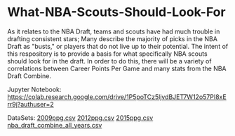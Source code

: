 # What-NBA-Scouts-Should-Look-For
As it relates to the NBA Draft, teams and scouts have had much trouble in drafting consistent stars; Many describe the majority of picks in the NBA Draft as "busts," or players that do not live up to their potential. The intent of this respository is to provide a basis for what specifically NBA scouts should look for in the draft. In order to do this, there will be a variety of correlations between Career Points Per Game and many stats from the NBA Draft Combine.

Jupyter Notebook:
https://colab.research.google.com/drive/1P5poTCz5ljvdBJET7W12o57PI8xErr9j?authuser=2

DataSets: 
[2009ppg.csv](https://github.com/shanvirani6/What-NBA-Scouts-Should-Look-For/files/6644541/2009ppg.csv)
[2012ppg.csv](https://github.com/shanvirani6/What-NBA-Scouts-Should-Look-For/files/6644542/2012ppg.csv)
[2015ppg.csv](https://github.com/shanvirani6/What-NBA-Scouts-Should-Look-For/files/6644543/2015ppg.csv)
[nba_draft_combine_all_years.csv](https://github.com/shanvirani6/What-NBA-Scouts-Should-Look-For/files/6644545/nba_draft_combine_all_years.csv)
